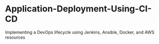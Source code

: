 # Application-Deployment-Using-CI-CD
Implementing a DevOps lifecycle using Jenkins, Ansible, Docker, and AWS resources
